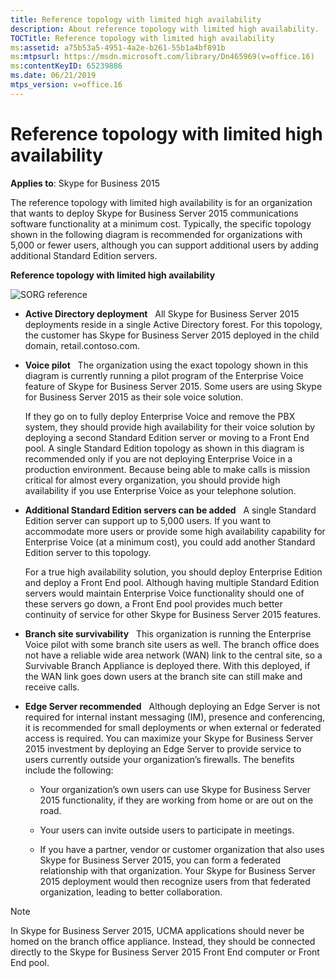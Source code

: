 ```yaml
---
title: Reference topology with limited high availability
description: About reference topology with limited high availability.
TOCTitle: Reference topology with limited high availability
ms:assetid: a75b53a5-4951-4a2e-b261-55b1a4bf891b
ms:mtpsurl: https://msdn.microsoft.com/library/Dn465969(v=office.16)
ms:contentKeyID: 65239886
ms.date: 06/21/2019
mtps_version: v=office.16
---
```


# Reference topology with limited high availability

**Applies to**: Skype for Business 2015

The reference topology with limited high availability is for an organization that wants to deploy Skype for Business Server 2015 communications software functionality at a minimum cost. Typically, the specific topology shown in the following diagram is recommended for organizations with 5,000 or fewer users, although you can support additional users by adding additional Standard Edition servers.

**Reference topology with limited high availability**
 
![SORG reference](images/Dn465969.SORG(Office.16).png "SORG reference")

- **Active Directory deployment**   All Skype for Business Server 2015 deployments reside in a single Active Directory forest. For this topology, the customer has Skype for Business Server 2015 deployed in the child domain, retail.contoso.com.

- **Voice pilot**   The organization using the exact topology shown in this diagram is currently running a pilot program of the Enterprise Voice feature of Skype for Business Server 2015. Some users are using Skype for Business Server 2015 as their sole voice solution.
    
  If they go on to fully deploy Enterprise Voice and remove the PBX system, they should provide high availability for their voice solution by deploying a second Standard Edition server or moving to a Front End pool. A single Standard Edition topology as shown in this diagram is recommended only if you are not deploying Enterprise Voice in a production environment. Because being able to make calls is mission critical for almost every organization, you should provide high availability if you use Enterprise Voice as your telephone solution.

- **Additional Standard Edition servers can be added**   A single Standard Edition server can support up to 5,000 users. If you want to accommodate more users or provide some high availability capability for Enterprise Voice (at a minimum cost), you could add another Standard Edition server to this topology.
    
  For a true high availability solution, you should deploy Enterprise Edition and deploy a Front End pool. Although having multiple Standard Edition servers would maintain Enterprise Voice functionality should one of these servers go down, a Front End pool provides much better continuity of service for other Skype for Business Server 2015 features.

- **Branch site survivability**   This organization is running the Enterprise Voice pilot with some branch site users as well. The branch office does not have a reliable wide area network (WAN) link to the central site, so a Survivable Branch Appliance is deployed there. With this deployed, if the WAN link goes down users at the branch site can still make and receive calls.

- **Edge Server recommended**   Although deploying an Edge Server is not required for internal instant messaging (IM), presence and conferencing, it is recommended for small deployments or when external or federated access is required. You can maximize your Skype for Business Server 2015 investment by deploying an Edge Server to provide service to users currently outside your organization’s firewalls. The benefits include the following:
    
  - Your organization’s own users can use Skype for Business Server 2015 functionality, if they are working from home or are out on the road.
    
  - Your users can invite outside users to participate in meetings.
    
  - If you have a partner, vendor or customer organization that also uses Skype for Business Server 2015, you can form a federated relationship with that organization. Your Skype for Business Server 2015 deployment would then recognize users from that federated organization, leading to better collaboration.
    
> [!NOTE]
> In Skype for Business Server 2015, UCMA applications should never be homed on the branch office appliance. Instead, they should be connected directly to the Skype for Business Server 2015 Front End computer or Front End pool.


